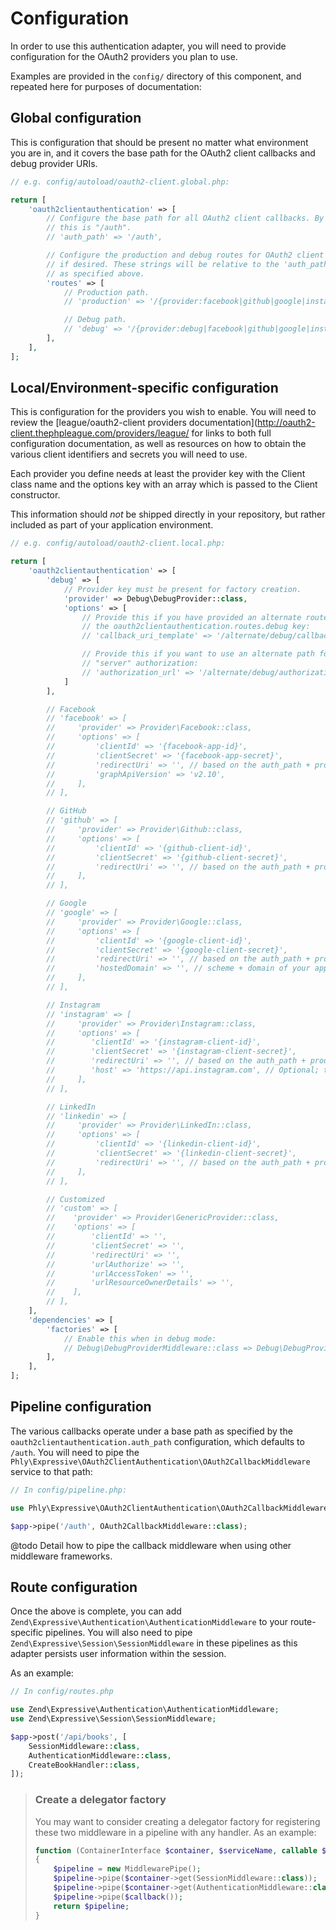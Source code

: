 # Configuration

In order to use this authentication adapter, you will need to provide
configuration for the OAuth2 providers you plan to use.

Examples are provided in the `config/` directory of this component, and repeated
here for purposes of documentation:

## Global configuration

This is configuration that should be present no matter what environment you are
in, and it covers the base path for the OAuth2 client callbacks and debug
provider URIs.

```php
// e.g. config/autoload/oauth2-client.global.php:

return [
    'oauth2clientauthentication' => [
        // Configure the base path for all OAuth2 client callbacks. By default,
        // this is "/auth".
        // 'auth_path' => '/auth',

        // Configure the production and debug routes for OAuth2 client callbacks
        // if desired. These strings will be relative to the 'auth_path' config
        // as specified above.
        'routes' => [
            // Production path.
            // 'production' => '/{provider:facebook|github|google|instagram|linkedin|custom}[/oauth2callback]',

            // Debug path.
            // 'debug' => '/{provider:debug|facebook|github|google|instagram|linkedin|custom}[/oauth2callback]',
        ],
    ],
];
```

## Local/Environment-specific configuration

This is configuration for the providers you wish to enable. You will need to
review the [league/oauth2-client providers documentation](http://oauth2-client.thephpleague.com/providers/league/
for links to both full configuration documentation, as well as resources on how
to obtain the various client identifiers and secrets you will need to use.

Each provider you define needs at least the provider key with the Client class name and 
the options key with an array which is passed to the Client constructor.

This information should _not_ be shipped directly in your repository, but rather
included as part of your application environment.

```php
// e.g. config/autoload/oauth2-client.local.php:

return [
    'oauth2clientauthentication' => [
        'debug' => [
            // Provider key must be present for factory creation.
            'provider' => Debug\DebugProvider::class,
            'options' => [
                // Provide this if you have provided an alternate route path via
                // the oauth2clientauthentication.routes.debug key:
                // 'callback_uri_template' => '/alternate/debug/callback?code=%s&state=%s',

                // Provide this if you want to use an alternate path for the OAuth2
                // "server" authorization:
                // 'authorization_url' => '/alternate/debug/authorization',
            ]
        ],

        // Facebook
        // 'facebook' => [
        //     'provider' => Provider\Facebook::class,
        //     'options' => [
        //         'clientId' => '{facebook-app-id}',
        //         'clientSecret' => '{facebook-app-secret}',
        //         'redirectUri' => '', // based on the auth_path + production route; must be fully qualifed
        //         'graphApiVersion' => 'v2.10',
        //     ],
        // ],

        // GitHub
        // 'github' => [
        //     'provider' => Provider\Github::class,
        //     'options' => [
        //         'clientId' => '{github-client-id}',
        //         'clientSecret' => '{github-client-secret}',
        //         'redirectUri' => '', // based on the auth_path + production route; must be fully qualifed
        //     ],
        // ],

        // Google
        // 'google' => [
        //     'provider' => Provider\Google::class,
        //     'options' => [
        //         'clientId' => '{google-client-id}',
        //         'clientSecret' => '{google-client-secret}',
        //         'redirectUri' => '', // based on the auth_path + production route; must be fully qualifed
        //         'hostedDomain' => '', // scheme + domain of your app
        //     ],
        // ],

        // Instagram
        // 'instagram' => [
        //     'provider' => Provider\Instagram::class,
        //     'options' => [
        //        'clientId' => '{instagram-client-id}',
        //        'clientSecret' => '{instagram-client-secret}',
        //        'redirectUri' => '', // based on the auth_path + production route; must be fully qualifed
        //        'host' => 'https://api.instagram.com', // Optional; this is the default
        //     ],
        // ],

        // LinkedIn
        // 'linkedin' => [
        //     'provider' => Provider\LinkedIn::class,
        //     'options' => [
        //         'clientId' => '{linkedin-client-id}',
        //         'clientSecret' => '{linkedin-client-secret}',
        //         'redirectUri' => '', // based on the auth_path + production route; must be fully qualifed
        //     ],
        // ],

        // Customized
        // 'custom' => [
        //    'provider' => Provider\GenericProvider::class,
        //    'options' => [
        //        'clientId' => '',
        //        'clientSecret' => '',
        //        'redirectUri' => '',
        //        'urlAuthorize' => '',
        //        'urlAccessToken' => '',
        //        'urlResourceOwnerDetails' => '',
        //    ],
        // ],
    ],
    'dependencies' => [
        'factories' => [
            // Enable this when in debug mode:
            // Debug\DebugProviderMiddleware::class => Debug\DebugProviderMiddlewareFactory::class,
        ],
    ],
];
```

## Pipeline configuration

The various callbacks operate under a base path as specified by the
`oauth2clientauthentication.auth_path` configuration, which defaults to `/auth`.
You will need to pipe the `Phly\Expressive\OAuth2ClientAuthentication\OAuth2CallbackMiddleware`
service to that path:

```php
// In config/pipeline.php:

use Phly\Expressive\OAuth2ClientAuthentication\OAuth2CallbackMiddleware;

$app->pipe('/auth', OAuth2CallbackMiddleware::class);
```

@todo Detail how to pipe the callback middleware when using other middleware frameworks.

## Route configuration

Once the above is complete, you can add
`Zend\Expressive\Authentication\AuthenticationMiddleware` to your route-specific
pipelines. You will also need to pipe
`Zend\Expressive\Session\SessionMiddleware` in these pipelines as this adapter
persists user information within the session.

As an example:

```php
// In config/routes.php

use Zend\Expressive\Authentication\AuthenticationMiddleware;
use Zend\Expressive\Session\SessionMiddleware;

$app->post('/api/books', [
    SessionMiddleware::class,
    AuthenticationMiddleware::class,
    CreateBookHandler::class,
]);
```

> ### Create a delegator factory
>
> You may want to consider creating a delegator factory for registering these
> two middleware in a pipeline with any handler. As an example:
>
> ```php
> function (ContainerInterface $container, $serviceName, callable $callback)
> {
>     $pipeline = new MiddlewarePipe();
>     $pipeline->pipe($container->get(SessionMiddleware::class));
>     $pipeline->pipe($container->get(AuthenticationMiddleware::class));
>     $pipeline->pipe($callback());
>     return $pipeline;
> }
> ```
